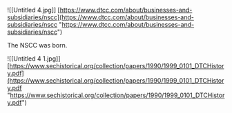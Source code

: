 ![[Untitled 4.jpg]]
[https://www.dtcc.com/about/businesses-and-subsidiaries/nscc](https://www.dtcc.com/about/businesses-and-subsidiaries/nscc "https://www.dtcc.com/about/businesses-and-subsidiaries/nscc")

The NSCC was born.

![[Untitled 4 1.jpg]]
[https://www.sechistorical.org/collection/papers/1990/1999_0101_DTCHistory.pdf](https://www.sechistorical.org/collection/papers/1990/1999_0101_DTCHistory.pdf "https://www.sechistorical.org/collection/papers/1990/1999_0101_DTCHistory.pdf")

